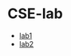 # CSE-lab

- [lab1](https://github.com/Bessss-zyw/CSE-lab/tree/lab1)
- [lab2](https://github.com/Bessss-zyw/CSE-lab/tree/lab2)
